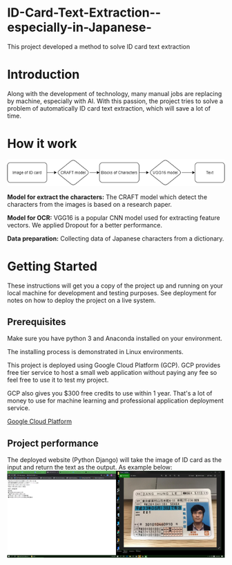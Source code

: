 # ID-Card-Text-Extraction--especially-in-Japanese-
This project developed a method to solve ID card text extraction
# Introduction
  Along with the development of technology, many manual jobs are replacing by machine, especially with AI.
  With this passion, the project tries to solve a problem of automatically ID card text extraction, which will save a lot of time.
# How it work
![Alt text](https://github.com/shilv21/ID-Card-Text-Extraction--especially-in-Japanese-/blob/master/process.png)

**Model for extract the characters:** The CRAFT model which detect the characters from the images is based on a research paper.

**Model for OCR:** VGG16 is a popular CNN model used for extracting feature vectors. We applied Dropout for a better performance.

**Data preparation:** Collecting data of Japanese characters from a dictionary. 
# Getting Started

These instructions will get you a copy of the project up and running on your local machine for development and testing purposes. See deployment for notes on how to deploy the project on a live system.

## Prerequisites

Make sure you have python 3 and Anaconda installed on your environment.

The installing process is demonstrated in Linux environments.

This project is deployed using Google Cloud Platform (GCP). GCP provides free tier service to host a small web application without paying any fee so feel free to use it to test my project.

GCP also gives you $300 free credits to use within 1 year. That's a lot of money to use for machine learning and professional application deployment service.

[Google Cloud Platform](https://cloud.google.com/)
## Project performance
The deployed website (Python Django) will take the image of ID card as the input and return the text as the output. As example below:
![Alt text](https://github.com/shilv21/ID-Card-Text-Extraction--especially-in-Japanese-/blob/master/demo.png)
